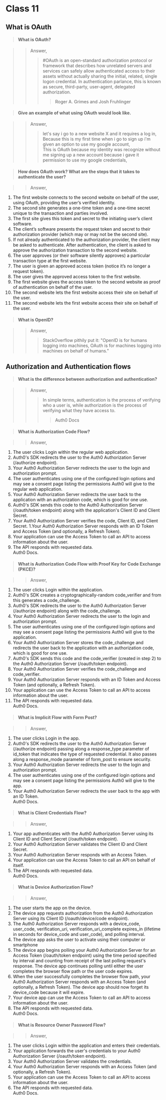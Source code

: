 # **Class 11**  

## **What is OAuth**  

>#### What is OAuth? 

>>Answer,  
>>>#OAuth is an open-standard authorization protocol or framework that describes how unrelated servers and services can safely allow authenticated access to their assets without actually sharing the initial, related, single logon credential. In authentication parlance, this is known as secure, third-party, user-agent, delegated authorization.  
>>>>Roger A. Grimes and Josh Fruhlinger

>#### Give an example of what using OAuth would look like.

>>Answer,  
>>>let's say i go to a new website X and it requires a log in,  
Because this is my first time when i go to sign up i'm given an option to use my google account,  
This is OAuth because my identity was recognize without me signing up a new account because i gave it permission to use my google credentials, 

>#### How does OAuth work? What are the steps that it takes to authenticate the user?  

>>Answer,    
1. The first website connects to the second website on behalf of the user, using OAuth, providing the user’s verified identity.
1. The second site generates a one-time token and a one-time secret unique to the transaction and parties involved.
1. The first site gives this token and secret to the initiating user’s client software.
1. The client’s software presents the request token and secret to their authorization provider (which may or may not be the second site).
1. If not already authenticated to the authorization provider, the client may be asked to authenticate. After authentication, the client is asked to approve the authorization transaction to the second website.
1. The user approves (or their software silently approves) a particular transaction type at the first website.
1. The user is given an approved access token (notice it’s no longer a request token).
1. The user gives the approved access token to the first website.
1. The first website gives the access token to the second website as proof of authentication on behalf of the user.
1. The second website lets the first website access their site on behalf of the user.
1. The second website lets the first website access their site on behalf of the user.


>#### What is OpenID?

>>Answer,  
>>>StackOverflow pithily put it: "OpenID is for humans logging into machines, OAuth is for machines logging into machines on behalf of humans."

## **Authorization and Authentication flows** 

>#### What is the difference between authorization and authentication?

>>Answer,  
>>>In simple terms, authentication is the process of verifying who a user is, while authorization is the process of verifying what they have access to.  
>>>>Auth0 Docs

>#### What is Authorization Code Flow?

>>Answer,  
1. The user clicks Login within the regular web application.
1. Auth0's SDK redirects the user to the Auth0 Authorization Server (/authorize endpoint).
1. Your Auth0 Authorization Server redirects the user to the login and authorization prompt.
1. The user authenticates using one of the configured login options and may see a consent page listing the permissions Auth0 will give to the regular web application.
1. Your Auth0 Authorization Server redirects the user back to the application with an authorization code, which is good for one use.
1. Auth0's SDK sends this code to the Auth0 Authorization Server (/oauth/token endpoint) along with the application's Client ID and Client Secret.
1. Your Auth0 Authorization Server verifies the code, Client ID, and Client Secret.
1.Your Auth0 Authorization Server responds with an ID Token and Access Token (and optionally, a Refresh Token).
1. Your application can use the Access Token to call an API to access information about the user.
1. The API responds with requested data.  
Auth0 Docs.


>#### What is Authorization Code Flow with Proof Key for Code Exchange (PKCE)?

>>Answer,  
1. The user clicks Login within the application.
1. Auth0's SDK creates a cryptographically-random code_verifier and from this generates a code_challenge.
1. Auth0's SDK redirects the user to the Auth0 Authorization Server (/authorize endpoint) along with the code_challenge.
1. Your Auth0 Authorization Server redirects the user to the login and authorization prompt.
1. The user authenticates using one of the configured login options and may see a consent page listing the permissions Auth0 will give to the application.
1. Your Auth0 Authorization Server stores the code_challenge and redirects the user back to the application with an authorization code, which is good for one use.
1. Auth0's SDK sends this code and the code_verifier (created in step 2) to the Auth0 Authorization Server (/oauth/token endpoint).
1. Your Auth0 Authorization Server verifies the code_challenge and code_verifier.
1. Your Auth0 Authorization Server responds with an ID Token and Access Token (and optionally, a Refresh Token).
1. Your application can use the Access Token to call an API to access information about the user.
1. The API responds with requested data.  
Auth0 Docs.

>#### What is Implicit Flow with Form Post?

>>Answer,  
1. The user clicks Login in the app.
1. Auth0's SDK redirects the user to the Auth0 Authorization Server (/authorize endpoint) passing along a response_type parameter of id_token that indicates the type of requested credential. It also passes along a response_mode parameter of form_post to ensure security.
1. Your Auth0 Authorization Server redirects the user to the login and authorization prompt.
1. The user authenticates using one of the configured login options and may see a consent page listing the permissions Auth0 will give to the app.
1. Your Auth0 Authorization Server redirects the user back to the app with an ID Token.  
Auth0 Docs.


>#### What is Client Credentials Flow?

>>Answer,  
1. Your app authenticates with the Auth0 Authorization Server using its Client ID and Client Secret (/oauth/token endpoint).
1. Your Auth0 Authorization Server validates the Client ID and Client Secret.
1. Your Auth0 Authorization Server responds with an Access Token.
1. Your application can use the Access Token to call an API on behalf of itself.
1. The API responds with requested data.  
Auth0 Docs.

>#### What is Device Authorization Flow?

>>Answer,  
1. The user starts the app on the device.
1. The device app requests authorization from the Auth0 Authorization Server using its Client ID (/oauth/device/code endpoint).
1. The Auth0 Authorization Server responds with a device_code, user_code, verification_uri, verification_uri_complete expires_in (lifetime in seconds for device_code and user_code), and polling interval. 
1. The device app asks the user to activate using their computer or smartphone
1. The device app begins polling your Auth0 Authorization Server for an Access Token (/oauth/token endpoint) using the time period specified by interval and counting from receipt of the last polling request's response. The device app continues polling until either the user completes the browser flow path or the user code expires.
1. When the user successfully completes the browser flow path, your Auth0 Authorization Server responds with an Access Token (and optionally, a Refresh Token). The device app should now forget its device_code because it will expire.
1. Your device app can use the Access Token to call an API to access information about the user. 
1. The API responds with requested data.  
Auth0 Docs.

>#### What is Resource Owner Password Flow?

>>Answer,  
1. The user clicks Login within the application and enters their credentials.
1. Your application forwards the user's credentials to your Auth0 Authorization Server (/oauth/token endpoint).
1. Your Auth0 Authorization Server validates the credentials.
1. Your Auth0 Authorization Server responds with an Access Token (and optionally, a Refresh Token).
1. Your application can use the Access Token to call an API to access information about the user.
1. The API responds with requested data.  
Auth0 Docs.

